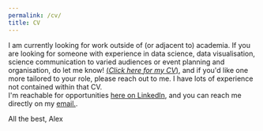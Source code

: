 ```yaml
---
permalink: /cv/
title: CV
---
```

I am currently looking for work outside of (or adjacent to) academia.
If you are looking for someone with experience in data science, data visualisation, science communication to varied audiences or event planning and organisation, do let me know!
[(_Click here for my CV_)](https://alexandrecoates.github.io/assets/documents/2022_CV_ACoates.pdf), and if you'd like one more tailored to your role, please reach out to me. I have lots of experience not contained within that CV.  
I'm reachable for opportunities <a href="https://www.linkedin.com/in/alexandre-coates-b2069a2b/">here on LinkedIn</a>, and you can reach me directly on my [email.](mailto:ac173@hw.ac.uk).

All the best, 
Alex 